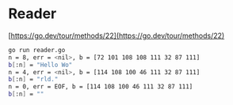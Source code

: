 # Reader

[https://go.dev/tour/methods/22](https://go.dev/tour/methods/22)

```bash
go run reader.go                            
n = 8, err = <nil>, b = [72 101 108 108 111 32 87 111]
b[:n] = "Hello Wo"
n = 4, err = <nil>, b = [114 108 100 46 111 32 87 111]
b[:n] = "rld."
n = 0, err = EOF, b = [114 108 100 46 111 32 87 111]
b[:n] = ""
```